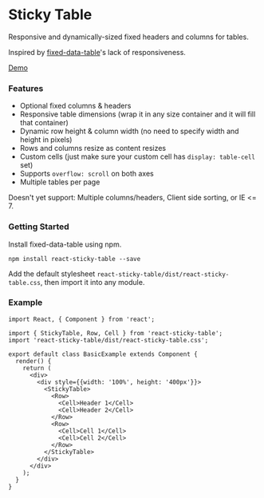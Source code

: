 # Sticky Table

Responsive and dynamically-sized fixed headers and columns for tables.

Inspired by [fixed-data-table](https://facebook.github.io/fixed-data-table/example-object-data.html)'s lack of responsiveness.

[Demo](https://we-flow.github.io/react-sticky-table/)

### Features

- Optional fixed columns & headers
- Responsive table dimensions (wrap it in any size container and it will fill that container)
- Dynamic row height & column width (no need to specify width and height in pixels)
- Rows and columns resize as content resizes
- Custom cells (just make sure your custom cell has `display: table-cell` set)
- Supports `overflow: scroll` on both axes
- Multiple tables per page

Doesn't yet support: Multiple columns/headers, Client side sorting, or IE <= 7.

### Getting Started

Install fixed-data-table using npm.

`npm install react-sticky-table --save`

Add the default stylesheet `react-sticky-table/dist/react-sticky-table.css`, then import it into any module.

### Example
```
import React, { Component } from 'react';

import { StickyTable, Row, Cell } from 'react-sticky-table';
import 'react-sticky-table/dist/react-sticky-table.css';

export default class BasicExample extends Component {
  render() {
    return (
      <div>
        <div style={{width: '100%', height: '400px'}}>
          <StickyTable>
            <Row>
              <Cell>Header 1</Cell>
              <Cell>Header 2</Cell>
            </Row>
            <Row>
              <Cell>Cell 1</Cell>
              <Cell>Cell 2</Cell>
            </Row>
          </StickyTable>
        </div>
      </div>
    );
  }
}
```
